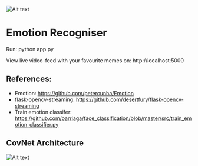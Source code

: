![Alt text](https://drive.google.com/uc?export=download&id=149VKCfH1xWD9WfHSMXSkMIKLxp2IpMSl)

# Emotion Recogniser

Run: python app.py

View live video-feed with your favourite memes on: http://localhost:5000

## References:
- Emotion: https://github.com/petercunha/Emotion
- flask-opencv-streaming: https://github.com/desertfury/flask-opencv-streaming
- Train emotion classifer: https://github.com/oarriaga/face_classification/blob/master/src/train_emotion_classifier.py

## CovNet Architecture

![Alt text](https://camo.githubusercontent.com/5cac2e4a835af7443005c25df54b81dc51a8b2ec/68747470733a2f2f692e696d6775722e636f6d2f767239794461462e706e673f31)
